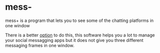 # mess-
mess+ is a program that lets you to see some of the chatting platforms in one window

There is a better [option](https://getferdi.com/) to do this, this software helps you a lot to manage your social messagging apps but it does not give you three different messaging frames in one window.
